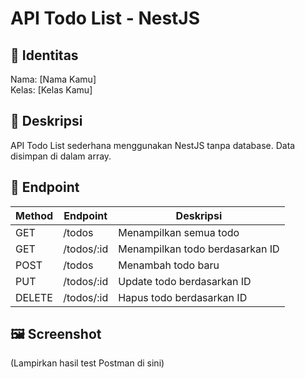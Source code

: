 # API Todo List - NestJS

## 👤 Identitas
Nama: [Nama Kamu]  
Kelas: [Kelas Kamu]  

## 📜 Deskripsi
API Todo List sederhana menggunakan NestJS tanpa database. Data disimpan di dalam array.

## 🔗 Endpoint
| Method | Endpoint      | Deskripsi                       |
|--------|--------------|---------------------------------|
| GET    | /todos       | Menampilkan semua todo          |
| GET    | /todos/:id   | Menampilkan todo berdasarkan ID |
| POST   | /todos       | Menambah todo baru              |
| PUT    | /todos/:id   | Update todo berdasarkan ID      |
| DELETE | /todos/:id   | Hapus todo berdasarkan ID       |

## 🖼️ Screenshot
(Lampirkan hasil test Postman di sini)